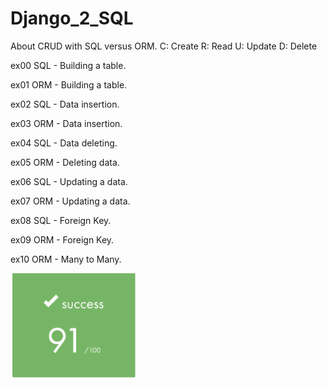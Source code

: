 # Django_2_SQL

About CRUD with SQL versus ORM.
C: Create 
R: Read 
U: Update 
D: Delete 

ex00 SQL - Building a table.

ex01 ORM - Building a table.

ex02 SQL - Data insertion.

ex03 ORM - Data insertion.

ex04 SQL - Data deleting.

ex05 ORM - Deleting data.

ex06 SQL - Updating a data.

ex07 ORM - Updating a data.

ex08 SQL - Foreign Key.

ex09 ORM - Foreign Key.

ex10 ORM - Many to Many.

<p align="left">
  <img src="https://github.com/beatriangu/Django_2_SQL/blob/main/Screenshot%20from%202024-09-06%2020-06-51.png?raw=true" alt="Miniatura" width="200"/>
</p>

